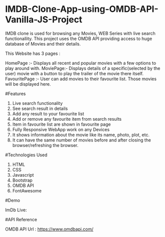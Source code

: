 # IMDB-Clone-App-using-OMDB-API-Vanilla-JS-Project
IMDB clone is used for browsing any Movies, WEB Series with live search functionallity. This project uses the OMDB API providing access to huge database of Movies and their details.

This Website has 3 pages :

HomePage :- Displays all recent and popular movies with a few options to play around with.
MoviePage:- Displays details of a specific(selected by the user) movie with a button to play the trailer of the movie there itself.
FavouritePage :- User can add movies to their favourite list. Those movies will be displayed here.

#Features
1. Live search functionality
2. See search result in details
3. Add any result to your favourite list
4. Add or remove any favourite item from search results
5. Item in favourite list are shown in favourite page
6. Fully Responsive WebApp work on any Devices
7. It shows information about the movie like its name, photo, plot, etc.
8. It can have the same number of movies before and after closing the browser/refreshing the browser.
   
#Technologies Used

1. HTML
2. CSS
3. Javascript
4. Bootstrap
5. OMDB API
6. FontAwesome

#Demo

ImDb Live: 

#API Reference

OMDB API Url : https://www.omdbapi.com/
